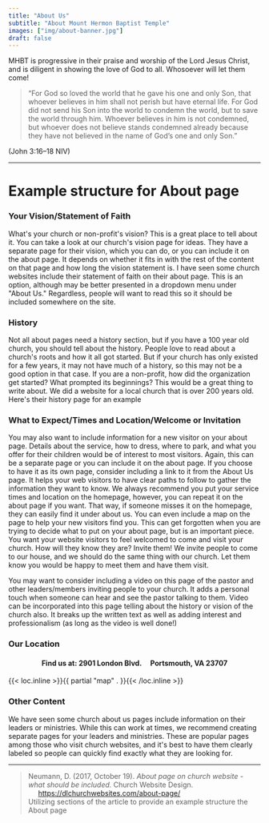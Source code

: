 ```yaml
---
title: "About Us"
subtitle: "About Mount Hermon Baptist Temple"
images: ["img/about-banner.jpg"]
draft: false
---
```


MHBT is progressive in their praise and worship of the Lord Jesus Christ, and is diligent in showing the love of God to all. Whosoever will let them come!

> “For God so loved the world that he gave his one and only Son, that whoever believes in him shall not perish but have eternal life. For God did not send his Son into the world to condemn the world, but to save the world through him. Whoever believes in him is not condemned, but whoever does not believe stands condemned already because they have not believed in the name of God’s one and only Son.”

(John 3:16–18 NIV)

_____
# Example structure for About page

### Your Vision/Statement of Faith
What's your church or non-profit's vision? This is a great place to tell about it. You can take a look at our church's vision page for ideas. They have a separate page for their vision, which you can do, or you can include it on the about page. It depends on whether it fits in with the rest of the content on that page and how long the vision statement is.
I have seen some church websites include their statement of faith on their about page. This is an option, although may be better presented in a dropdown menu under "About Us." Regardless, people will want to read this so it should be included somewhere on the site.

### History
Not all about pages need a history section, but if you have a 100 year old church, you should tell about the history. People love to read about a church's roots and how it all got started. But if your church has only existed for a few years, it may not have much of a history, so this may not be a good option in that case.
If you are a non-profit, how did the organization get started? What prompted its beginnings? This would be a great thing to write about.
We did a website for a local church that is over 200 years old. Here's their history page for an example

### What to Expect/Times and Location/Welcome or Invitation
You may also want to include information for a new visitor on your about page. Details about the service, how to dress, where to park, and what you offer for their children would be of interest to most visitors. Again, this can be a separate page or you can include it on the about page. If you choose to have it as its own page, consider including a link to it from the About Us page. It helps your web visitors to have clear paths to follow to gather the information they want to know. We always recommend you put your service times and location on the homepage, however, you can repeat it on the about page if you want. That way, if someone misses it on the homepage, they can easily find it under about us. You can even include a map on the page to help your new visitors find you. This can get forgotten when you are trying to decide what to put on your about page, but is an important piece. You want your website visitors to feel welcomed to come and visit your church. How will they know they are? Invite them! We invite people to come to our house, and  we should do the same thing with our church. Let them know you would be happy to meet them and have them visit.

You may want to consider including a video on this page of the pastor and other leaders/members inviting people to your church. It adds a personal touch when someone can hear and see the pastor talking to them. Video can be incorporated into this page telling about the history or vision of the church also. It breaks up the written text as well as adding interest and professionalism (as long as the video is well done!)

### Our Location
<h4 style="align-content: center; text-align: center"><strong>Find us at:</strong> 2901 London Blvd. <i class="fa-solid fa-fire-flame-curved" style="font-size:small;padding: 0 2px 0 2px;margin: 0 5px 0 5px;"></i> Portsmouth, VA 23707</h4>

{{< loc.inline >}}{{ partial "map" . }}{{< /loc.inline >}}

### Other Content
We have seen some church about us pages include information on their leaders or ministries. While this can work at times, we recommend creating separate pages for your leaders and ministries. These are popular pages among those who visit church websites, and it's best to have them clearly labeled so people can quickly find exactly what they are looking for.

_____
> Neumann, D. (2017, October 19). _About page on church website - what should be included._ Church Website Design.  
> &nbsp;&nbsp;&nbsp;&nbsp; https://dlchurchwebsites.com/about-page/  
> Utilizing sections of the article to provide an example structure the About page

<!--
<div style="display:flex; justify-content:flex-end;">
  <div>
    <p>Neumann, D. (2017, October 19). <em>About page on church website - what should be included.</em> Church Website Design.</p>
    <p>&nbsp;&nbsp;&nbsp;&nbsp;https://dlchurchwebsites.com/about-page/</p>
    <p>Utilizing sections of the article to provide an example structure the About page</p>
  </div>
</div>
-->